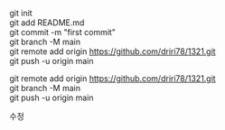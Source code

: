 git init <br>
git add README.md <br>
git commit -m "first commit" <br>
git branch -M main <br>
git remote add origin https://github.com/driri78/1321.git <br>
git push -u origin main <br>

git remote add origin https://github.com/driri78/1321.git <br>
git branch -M main <br>
git push -u origin main <br>

수정
